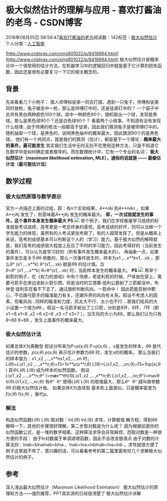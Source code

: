 
# 极大似然估计的理解与应用 - 喜欢打酱油的老鸟 - CSDN博客


2018年08月05日 08:56:47[喜欢打酱油的老鸟](https://me.csdn.net/weixin_42137700)阅读数：142标签：[极大似然估计																](https://so.csdn.net/so/search/s.do?q=极大似然估计&t=blog)个人分类：[人工智能																](https://blog.csdn.net/weixin_42137700/article/category/7820233)


[http://www.cnblogs.com/xing901022/p/8418894.html](http://www.cnblogs.com/xing901022/p/8418894.html)
极大似然估计是概率论中一个很常用的估计方法，在机器学习中的逻辑回归中就是基于它计算的损失函数，因此还是很有必要复习一下它的相关概念的。
## 背景
先来看看几个小例子：
猎人师傅和徒弟一同去打猎，遇到一只兔子，师傅和徒弟同时放枪，兔子被击中一枪，那么是师傅打中的，还是徒弟打中的？
一个袋子中总共有黑白两种颜色100个球，其中一种颜色90个，随机取出一个球，发现是黑球。那么是黑色球90个？还是白色球90个？
看着两个小故事，不知道有没有发现什么规律...由于师傅的枪法一般都高于徒弟，因此我们猜测兔子是被师傅打中的。随机抽取一个球，是黑色的，说明黑色抽中的概率最大，因此猜测90个的是黑色球。
他们有一个共同点，就是我们的猜测（估计），都是基于一个理论：**概率最大的事件，最可能发生**
其实我们生活中无时无刻不在使用这种方法，只是不知道它在数学中是如何确定或者推导的。而在数理统计中，它有一个专业的名词：
**极大似然估计（maximum likelihood estimation, MLE），通俗的说就是 —— 最像估计法（最可能估计法）**
## 数学过程
### 极大似然原理与数学表示
官方一点描述上面的过程，即：有n个实验结果，*A**i*Ai 到*A**n*An ，如果*A**j*Aj 发生了，则意味着*A**j*Aj 发生的概率最大。
**即，一次试验就发生的事件，这个事件本身发生概率最大**
**PS**
![](https://timgsa.baidu.com/timg?image&quality=80&size=b10000_10000&sec=1517824475&di=ba8ed082fe5a7f9c61d5c980166775dd&src=http://szb.dingzhoudaily.com:10000/epaper/dzrb/html/2013/05/17/A01/images/0-1.jpg)
举个例子，我们在学校衡量学习成绩的标准就是考试成绩，高考更是一考定终身的感觉。高考成绩的好坏，则可以当做一个学生能力的体现，虽然有的人考试紧张考砸了，有的人超常发挥了，但是从概率上来说，高考的成绩基本可以判断这个人的（学习）能力。基于极大似然的解释就是，我们高考的成绩很大程度上反应了平时的学习能力，因此考得好的（当前发生的事件），可以认为是学习好的（所有事件发生概率最大的）。
再抽象一点，如果事件发生是关于*θ*θ 参数的，那么一次事件放生时，样本为*x*1 ,...*x**k*x1,...xk ，那么*θ*^ (*x*1 ,...*x**k*) θ^(x1,...xk) 就是*θ*θ 的估计值。当*θ*=*θ*^ (*x*1 ,...*x**k*) θ=θ^(x1,...xk) 时，当前样本发生的概率最大。
**PS**
![](http://5b0988e595225.cdn.sohucs.com/images/20170818/4a9b65b53d874839b9af6a1c6f9442fe.jpeg)
再举个射箭的例子，在《权力的游戏》中有个场景，老徒利死的时候，尸体放在穿上，需要弓箭手在岸边发射火箭引燃。但是当时的艾德慕·徒利公爵射了三箭都没中，布林登·徒利实在看不下去了，通过旗帜判断风向，一箭命中！
因此箭能否射中靶心，不仅跟弓箭手的瞄准能力有关，还跟外界的风向有关系。假设不考虑人的因素，但看风向...同样的瞄准和力度，风太大不行、太小也不行....那我们给风的大小设置一个值为*θ*θ 。假设一名弓箭手射出了三只箭，分别是8环、6环、7环（即*x*1 =8 x1=8 ,*x*2 =6 x2=6 ,*x*3 =7 x3=7 ），当天风的大小为88。那么我们认为只有*θ*=88 θ=88 ，发生上面事件的概率最大。
### 极大似然估计法
如果总体X为离散型
假设分布率为*P*=*p*(*x*;*θ*) P=p(x;θ) ，x是发生的样本，*θ*θ 是代估计的参数，*p*(*x*;*θ*) p(x;θ) 表示估计参数为*θ*θ 时，发生x的的概率。
那么当我们的样本值为：*x*1 ,*x*2 ,...,*x**n*x1,x2,...,xn 时，
*L*(*θ*)=*L*(*x*1 ,*x*2 ,...,*x**n*;*θ*)=∏*i*=1*n**p*(*x**i*;*θ*) L(θ)=L(x1,x2,...,xn;θ)=∏i=1np(xi;θ)
其中*L*(*θ*) L(θ) 成为样本的似然函数。
假设
*L*(*x*1 ,*x*2 ,...,*x**n*;*θ*^ )=*m**a**x**θ*∈Θ*L*(*x*1 ,*x*2 ,...,*x**n*;*θ*) L(x1,x2,...,xn;θ^)=maxθ∈ΘL(x1,x2,...,xn;θ)
有*θ*^  θ^ 使得*L*(*θ*) L(θ) 的取值最大，那么*θ*^  θ^ 就叫做参数*θ*θ 的极大似然估计值。
如果总体X为连续型
基本和上面类似，只是概率密度为*f*(*x*;*θ*) f(x;θ) ，替代p。
### 解法
构造似然函数L(θ) L(θ)
取对数：lnL(θ) lnL(θ)
求导，计算极值
解方程，得到θθ
解释一下，其他的步骤很好理解，第二步取对数是为什么呢？
因为根据前面你的似然函数公式，是一堆的数字相乘，这种算法求导会非常麻烦，而取对数是一种很方便的手段：
由于ln对数属于单调递增函数，因此不会改变极值点
由于对数的计算法则：lnab=blnalnab=blna 、lnab=lna+lnblnab=lna+lnb ，求导就很方便了
例子这里就不举了，感兴趣的话，可以看看参考的第二篇里面有好几个求解极大似然估计的例子。
## 参考
深入浅出最大似然估计（Maximum Likelihood Estimation）
极大似然估计的原理和方法——强烈推荐，PPT其实讲的已经很清楚了
极大似然估计详解

